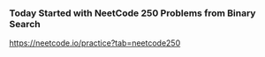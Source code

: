 ### Today Started with NeetCode 250 Problems from Binary Search

https://neetcode.io/practice?tab=neetcode250